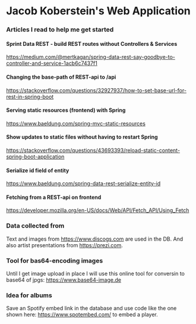 # Jacob Koberstein's Web Application

### Articles I read to help me get started

#### Sprint Data REST - build REST routes without Controllers & Services
https://medium.com/@mertkagan/spring-data-rest-say-goodbye-to-controller-and-service-1acb6c7437f1

#### Changing the base-path of REST-api to /api
https://stackoverflow.com/questions/32927937/how-to-set-base-url-for-rest-in-spring-boot

#### Serving static resources (frontend) with Spring
https://www.baeldung.com/spring-mvc-static-resources

#### Show updates to static files without having to restart Spring
https://stackoverflow.com/questions/43693393/reload-static-content-spring-boot-application

#### Serialize id field of entity
https://www.baeldung.com/spring-data-rest-serialize-entity-id

#### Fetching from a REST-api on frontend
https://developer.mozilla.org/en-US/docs/Web/API/Fetch_API/Using_Fetch

### Data collected from 
Text and images from https://www.discogs.com are used in the DB.
And also artist presentations from https://prezi.com.

### Tool for bas64-encoding images
Until I get image upload in place I will use this online tool for conversin to base64 of jpgs:
https://www.base64-image.de

### Idea for albums
Save an Spotify embed link in the database and use code like the one shown here:
https://www.spotembed.com/ 
to embed a player.